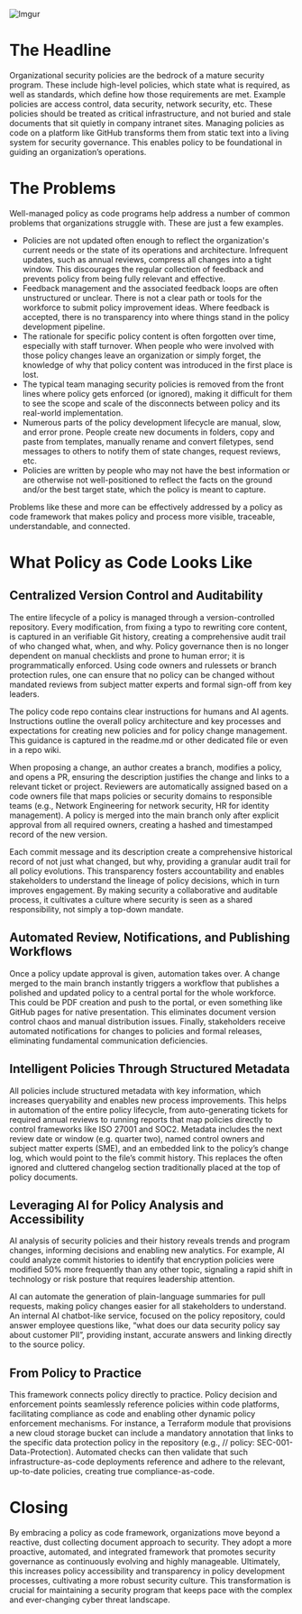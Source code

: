 ![Imgur](https://i.imgur.com/GbFN543.jpeg)

# The Headline

Organizational security policies are the bedrock of a mature security program. These include high-level policies, which state what is required, as well as standards, which define how those requirements are met. Example policies are access control, data security, network security, etc. These policies should be treated as critical infrastructure, and not buried and stale documents that sit quietly in company intranet sites. Managing policies as code on a platform like GitHub transforms them from static text into a living system for security governance. This enables policy to be foundational in guiding an organization’s operations.

# The Problems

Well-managed policy as code programs help address a number of common problems that organizations struggle with. These are just a few examples.
 
* Policies are not updated often enough to reflect the organization's current needs or the state of its operations and architecture. Infrequent updates, such as annual reviews, compress all changes into a tight window. This discourages the regular collection of feedback and prevents policy from being fully relevant and effective.
* Feedback management and the associated feedback loops are often unstructured or unclear. There is not a clear path or tools for the workforce to submit policy improvement ideas. Where feedback is accepted, there is no transparency into where things stand in the policy development pipeline.
* The rationale for specific policy content is often forgotten over time, especially with staff turnover. When people who were involved with those policy changes leave an organization or simply forget, the knowledge of why that policy content was introduced in the first place is lost. 
* The typical team managing security policies is removed from the front lines where policy gets enforced (or ignored), making it difficult for them to see the scope and scale of the disconnects between policy and its real-world implementation.
* Numerous parts of the policy development lifecycle are manual, slow, and error prone. People create new documents in folders, copy and paste from templates, manually rename and convert filetypes, send messages to others to notify them of state changes, request reviews, etc.
* Policies are written by people who may not have the best information or are otherwise not well-positioned to reflect the facts on the ground and/or the best target state, which the policy is meant to capture.

Problems like these and more can be effectively addressed by a policy as code framework that makes policy and process more visible, traceable, understandable, and connected.

# What Policy as Code Looks Like

## Centralized Version Control and Auditability

The entire lifecycle of a policy is managed through a version-controlled repository. Every modification, from fixing a typo to rewriting core content, is captured in an verifiable Git history, creating a comprehensive audit trail of who changed what, when, and why. Policy governance then is no longer dependent on manual checklists and prone to human error; it is programmatically enforced. Using code owners and rulessets or branch protection rules, one can ensure that no policy can be changed without mandated reviews from subject matter experts and formal sign-off from key leaders.

The policy code repo contains clear instructions for humans and AI agents. Instructions outline the overall policy architecture and key processes and expectations for creating new policies and for policy change management. This guidance is captured in the readme.md or other dedicated file or even in a repo wiki.

When proposing a change, an author creates a branch, modifies a policy, and opens a PR, ensuring the description justifies the change and links to a relevant ticket or project. Reviewers are automatically assigned based on a code owners file that maps policies or security domains to responsible teams (e.g., Network Engineering for network security, HR for identity management). A policy is merged into the main branch only after explicit approval from all required owners, creating a hashed and timestamped record of the new version.

Each commit message and its description create a comprehensive historical record of not just what changed, but why, providing a granular audit trail for all policy evolutions. This transparency fosters accountability and enables stakeholders to understand the lineage of policy decisions, which in turn improves engagement. By making security a collaborative and auditable process, it cultivates a culture where security is seen as a shared responsibility, not simply a top-down mandate.

## Automated Review, Notifications, and Publishing Workflows

Once a policy update approval is given, automation takes over. A change merged to the main branch instantly triggers a workflow that publishes a polished and updated policy to a central portal for the whole workforce. This could be PDF creation and push to the portal, or even something like GitHub pages for native presentation. This eliminates document version control chaos and manual distribution issues. Finally, stakeholders receive automated notifications for changes to policies and formal releases, eliminating fundamental communication deficiencies. 

## Intelligent Policies Through Structured Metadata

All policies include structured metadata with key information, which increases queryability and enables new process improvements. This helps in automation of the entire policy lifecycle, from auto-generating tickets for required annual reviews to running reports that map policies directly to control frameworks like ISO 27001 and SOC2. Metadata includes the next review date or window (e.g. quarter two), named control owners and subject matter experts (SME), and an embedded link to the policy’s change log, which would point to the file’s commit history. This replaces the often ignored and cluttered changelog section traditionally placed at the top of policy documents. 

## Leveraging AI for Policy Analysis and Accessibility

AI analysis of security policies and their history reveals trends and program changes, informing decisions and enabling new analytics. For example, AI could analyze commit histories to identify that encryption policies were modified 50% more frequently than any other topic, signaling a rapid shift in technology or risk posture that requires leadership attention.

AI can automate the generation of plain-language summaries for pull requests, making policy changes easier for all stakeholders to understand. An internal AI chatbot-like service, focused on the policy repository, could answer employee questions like, “what does our data security policy say about customer PII”, providing instant, accurate answers and linking directly to the source policy.

## From Policy to Practice

This framework connects policy directly to practice. Policy decision and enforcement points seamlessly reference policies within code platforms, facilitating compliance as code and enabling other dynamic policy enforcement mechanisms. For instance, a Terraform module that provisions a new cloud storage bucket can include a mandatory annotation that links to the specific data protection policy in the repository (e.g., // policy: SEC-001-Data-Protection). Automated checks can then validate that such infrastructure-as-code deployments reference and adhere to the relevant, up-to-date policies, creating true compliance-as-code.

# Closing

By embracing a policy as code framework, organizations move beyond a reactive, dust collecting document approach to security. They adopt a more proactive, automated, and integrated framework that promotes security governance as continuously evolving and highly manageable. Ultimately, this increases policy accessibility and transparency in policy development processes, cultivating a more robust security culture. This transformation is crucial for maintaining a security program that keeps pace with the complex and ever-changing cyber threat landscape.
